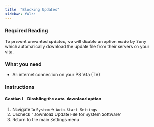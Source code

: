 ```yaml
---
title: "Blocking Updates"
sidebar: false
---
```


### Required Reading

To prevent unwanted updates, we will disable an option made by Sony which automatically download the update file from their servers on your vita.
### What you need

* An internet connection on your PS Vita (TV)

### Instructions

#### Section I - Disabling the auto-download option

1. Navigate to `System` -> `Auto-Start Settings`
1. Uncheck "Download Update File for System Software"
1. Return to the main Settings menu
